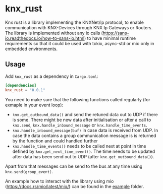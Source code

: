 # knx_rust

Knx rust is a library implementing the KNXNet/Ip protocol, to enable communication with KNX-Devices through
KNX Ip Gateways or Routers.
The library is implemented without any io calls (https://sans-io.readthedocs.io/how-to-sans-io.html) to have minimal runtime requirements so that it could be used with tokio, async-std or 
mio only in embedded environments.

## Usage

Add `knx_rust` as a dependency in `Cargo.toml`:

```toml
[dependencies]
knx_rust = "0.0.1"
```

You need to make sure that the following functions called regularly (for exmaple in your event loop):
- `knx.get_outbound_data()` and send the retuned data out to UDP if there is some. There might be new data after initialisation or after a call to `knx.send`, `knx.handle_inbound_message` or `knx.handle_time_events`.
- `knx.handle_inbound_message(buf)` in case data is received from UDP. In case the data contains a group communication message is is returned by the function and could handled further
- `knx.handle_time_events()` needs to be called next at point in time defined by `knx.get_next_time_event()`. The time needs to be updated after data has been send out to UDP (after `knx.get_outbound_data()`).

Apart from that messages can be send to the bus at any time using `knx.send(group_event)`. 

An example how to interact with the library using mio (https://docs.rs/mio/latest/mio/) can be found in the [example](./example/group_tunnel.rs) folder.
